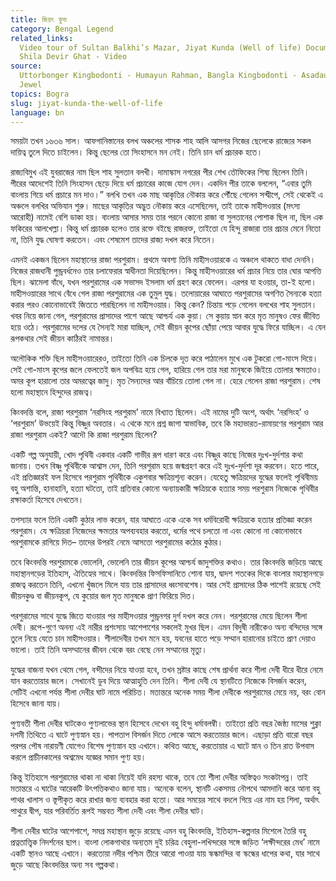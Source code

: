 ```yaml
---
title: জিয়ৎ কুন্ড
category: Bengal Legend
related_links:
  Video tour of Sultan Balkhi’s Mazar, Jiyat Kunda (Well of life) Documentary,
  Shila Devir Ghat - Video
source:
  Uttorbonger Kingbodonti - Humayun Rahman, Bangla Kingbodonti - Asadauzzman
  Jewel
topics: Bogra
slug: jiyat-kunda-the-well-of-life
language: bn
---
```


সময়টা তখন ১৬৩৬ সাল। আফগানিস্তানের বলখ অঞ্চলের শাসক শাহ আলি আসগর নিজের ছেলেকে রাজ্যের সকল দায়িত্ব তুলে দিতে চাইলেন। কিন্তু ছেলের তো সিংহাসনে মন নেই। তিনি চান ধর্ম প্রচারক হতে।

রাজ্যবিমুখ এই যুবরাজের নাম ছিল শাহ সুলতান বলখী। দামাস্কাস নগরের পীর শেখ তৌফিকের শিষ্য ছিলেন তিনি। পীরের আদেশেই তিনি সিংহাসন ছেড়ে দিয়ে ধর্ম প্রচারের কাজে যোগ দেন। একদিন পীর তাকে বললেন, “এবার তুমি বাংলায় গিয়ে ধর্ম প্রচারে মন দাও।” বলখি তখন এক মাছ আকৃতির নৌকায় করে পৌঁছে গেলেন সন্দ্বীপে, সেই থেকেই এ অঞ্চলে বলখির অভিযান শুরু। মাছের আকৃতির অদ্ভুত নৌকায় করে এসেছিলেন, তাই তাকে মাহীসওয়ার (মৎস্য আরোহী) নামেই বেশি ডাকা হয়। বাংলায় আসার সময় তার পরনে কোনো রাজা বা সুলতানের পোশাক ছিল না, ছিল এক ফকিরের আলখেল্লা। কিন্তু ধর্ম প্রচারক হলেও তার রক্তে বইছে রাজরক্ত, তাইতো যে হিন্দু রাজারা তার প্রচার মেনে নিতো না, তিনি যুদ্ধ ঘোষণা করতেন। এবং শেষমেশ তাদের রাজ্য দখল করে নিতেন।

এমনই একজন ছিলেন মহাস্থানের রাজা পরশুরাম। প্রথমে অবশ্য তিনি মাহীসওয়ারকে এ অঞ্চলে থাকতে বাধা দেননি। নিজের রাজধানী পুন্ড্রবর্ধনেও তার চলাফেরার স্বাধীনতা দিয়েছিলেন। কিন্তু মাহীসওয়ারের ধর্ম প্রচার নিয়ে তার ঘোর আপত্তি ছিল। ঝামেলা বাঁধে, যখন পরশুরামের এক সভাসদ ইসলাম ধর্ম গ্রহণ করে ফেলেন। এরপর যা হওয়ার, তা-ই হলো। মাহীসওয়ারের সাথে বেঁধে গেল রাজা পরশুরামের এক তুমুল যুদ্ধ। তলোয়ারের আঘাতে পরশুরামের অগণিত সৈন্যকে হত্যা করার পরও কোনোভাবেই জিততে পারছিলেন না মাহীসওয়ার। কিন্তু কেন? চিন্তায় পড়ে গেলেন বলখের শাহ সুলতান। খবর নিয়ে জানা গেল, পরশুরামের প্রাসাদের পাশে আছে আশ্চর্য এক কুয়া। সে কুয়ায় স্নান করে মৃত মানুষও ফের জীবিত হয়ে ওঠে। পরশুরামের দলের যে সৈন্যই মারা যাচ্ছিল, সেই জীয়ন কূপের ছোঁয়া পেয়ে আবার যুদ্ধে ফিরে যাচ্ছিল। এ যেন রূপকথার সেই জীয়ন কাঠিরই নামান্তর।

অলৌকিক শক্তি ছিল মাহীসওয়ারেরও, তাইতো তিনি এক চিলকে দূত করে পাঠালেন মুখে এক টুকরো গো-মাংস দিয়ে। সেই গো-মাংস কূপের জলে ফেলতেই জল অপবিত্র হয়ে গেল, হারিয়ে গেল তার মরা মানুষকে জিইয়ে তোলার ক্ষমতাও। অমর কূপ হারালো তার অমরত্বের জাদু। মৃত সৈন্যদের আর বাঁচিয়ে তোলা গেল না। হেরে গেলেন রাজা পরশুরাম। শেষ হলো মহাস্থানে হিন্দুদের রাজত্ব।

কিংবদন্তি বলে, রাজা পরশুরাম ‘নরসিংহ পরশুরাম’ নামে বিখ্যাত ছিলেন। এই নামের দুটি অংশ, অর্থাৎ ‘নরসিংহ’ ও ‘পরশুরাম’ উভয়েই কিন্তু বিষ্ণুর অবতার। এ থেকে মনে প্রশ্ন জাগা স্বাভাবিক, তবে কি মহাভারত-রামায়ণের পরশুরাম আর রাজা পরশুরাম একই? আদৌ কি রাজা পরশুরাম ছিলেন?

একটি গল্প অনুযায়ী, খোদ পৃথিবী একবার একটি গাভীর রূপ ধারণ করে এবং বিষ্ণুর কাছে নিজের দুঃখ-দুর্দশার কথা জানায়। তখন বিষ্ণু পৃথিবীকে আশ্বাস দেন, তিনি পরশুরাম হয়ে জন্মগ্রহণ করে এই দুঃখ-দুর্দশা দূর করবেন। হতে পারে, এই প্রতিজ্ঞারই ফল হিসেবে পরশুরাম পৃথিবীকে একুশবার ক্ষত্রিয়শূন্য করেন। যেহেতু ক্ষত্রিয়দের যুদ্ধের ফলেই পৃথিবীময় বহু অশান্তি, হানাহানি, হত্যা ঘটতো, তাই প্রতিবার কোনো অন্যায়কারী ক্ষত্রিয়কে হত্যার সময় পরশুরাম নিজেকে পৃথিবীর রক্ষাকর্তা হিসেবে দেখতেন।

তপস্যার ফলে তিনি একটি কুঠার লাভ করেন, যার আঘাতে একে একে সব ধর্মবিরোধী ক্ষত্রিয়কে হত্যার প্রতিজ্ঞা করেন পরশুরাম। যে ক্ষত্রিয়রা নিজেদের ক্ষমতার অপব্যবহার করতো, ধর্মের পথে চলতো না এবং কোনো না কোনোভাবে পরশুরামকে রাগিয়ে দিত– তাদের উপরই নেমে আসতো পরশুরামের কঠোর কুঠার।

তবে কিংবদন্তি পরশুরামকে ভোলেনি, ভোলেনি তার জীয়ন কূপের আশ্চর্য জাদুশক্তির কথাও। তার কিংবদন্তি জড়িয়ে আছে মহাস্থানগড়ের ইতিহাস, ঐতিহ্যের সাথে। কিংবদন্তির ফিসফিসানিতে শোনা যায়, দ্বাদশ শতকের দিকে বাংলার মহাস্থানগড়ে রাজত্ব করতেন তিনি, এখনো খুঁজলে মিলে যায় তার প্রাসাদের ধ্বংসাবশেষ। আর সেই প্রাসাদের ঠিক পাশেই রয়েছে সেই জীয়নকুণ্ড বা জীয়নকূপ, যে কুয়োর জল মৃত মানুষকে প্রাণ ফিরিয়ে দিত।

পরশুরামের সাথে যুদ্ধে জিতে যাওয়ার পর মাহীসওয়ার পুন্ড্রনগর দুর্গ দখল করে নেন। পরশুরামের মেয়ে ছিলেন শীলা দেবী। রূপে-গুণে অনন্য এই নারীর প্রশংসায় আশেপাশের সকলেই মুখর ছিল। এমন বিদুষী নারীকেও অন্য বন্দিদের সঙ্গে তুলে নিয়ে যেতে চান মাহীসওয়ার। শীলাদেবীর তখন মনে হয়, যবনের হাতে পড়ে সম্মান হারানোর চাইতে প্রাণ দেয়াও ভালো। তাই তিনি অসম্মানের জীবন থেকে বরং বেছে নেন সম্মানের মৃত্যু।

যুদ্ধের বাজনা যখন থেমে গেল, বন্দীদের নিয়ে যাওয়া হবে, তখন স্রষ্টার কাছে শেষ প্রার্থনা করে শীলা দেবী ধীরে ধীরে নেমে যান করতোয়ার জলে। সেখানেই ডুব দিয়ে আত্মাহুতি দেন তিনি। শীলা দেবী যে স্থানটিতে নিজেকে বিসর্জন করেন, সেটিই এখনো পর্যন্ত শীলা দেবীর ঘাট নামে পরিচিত। মতান্তরে অনেক সময় শীলা দেবীকে পরশুরামের মেয়ে নয়, বরং বোন হিসেবে জানা যায়।

পুণ্যবতী শীলা দেবীর ঘাটকেও পুণ্যলাভের স্থান হিসেবে দেখেন বহু হিন্দু ধর্মাবলম্বী। তাইতো প্রতি বছর জৈষ্ঠ্য মাসের শুক্লা দশমী তিথিতে এ ঘাটে পুণ্যস্নান হয়। পাপতাপ বিসর্জন দিতে লোকে আসে করতোয়ার জলে। এছাড়া প্রতি বারো বছর পরপর পৌষ নারায়ণী যোগেও বিশেষ পুণ্যস্নান হয় এখানে। কথিত আছে, করতোয়ার এ ঘাটে স্নান ও তিন রাত উপবাস করলে প্রাচীনকালের অশ্বমেধ যজ্ঞের সমান পুণ্য হয়।

কিন্তু ইতিহাসে পরশুরামের থাকা না থাকা নিয়েই যদি রহস্য থাকে, তবে তো শীলা দেবীর অস্তিত্বও সংকটাপন্ন। তাই মতান্তরে এ ঘাটের আরেকটি উৎপত্তিকথাও জানা যায়। অনেকে বলেন, স্থানটি একসময় নৌপথে আমদানি করে আনা বহু পাথর খালাস ও স্তূপীকৃত করে রাখার জন্য ব্যবহার করা হতো। আর সময়ের সাথে বদলে গিয়ে এর নাম হয় শিলা, অর্থাৎ পাথুরে দ্বীপ, যার পরিবর্তিত রূপই সম্ভবত শীলা দেবী এবং শীলা দেবীর ঘাট।

শীলা দেবীর ঘাটের আশেপাশে, সমগ্র মহাস্থান জুড়ে রয়েছে এমন বহু কিংবদন্তি, ইতিহাস-কল্পনার মিশেলে তৈরি বহু প্রত্নতাত্ত্বিক নিদর্শনের ছাপ। বাংলা লোকগাথার অন্যতম দুই চরিত্র বেহুলা-লখিন্দরের সঙ্গে জড়িত ‘লক্ষীন্দরের মেধ’ নামে একটি স্থানও আছে এখানে। করতোয়া নদীর পশ্চিম তীরে আরো পাওয়া যায় স্কন্ধমন্দির বা স্কন্ধের ধাপের কথা, যার সাথে জুড়ে আছে কিংবদন্তির অন্য সব গল্পকথা।
